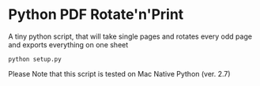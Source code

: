 # Python PDF Rotate'n'Print
A tiny python script, that will take single pages and rotates every odd page and exports everything on one sheet

`python setup.py`

Please Note that this script is tested on Mac Native Python (ver. 2.7)
